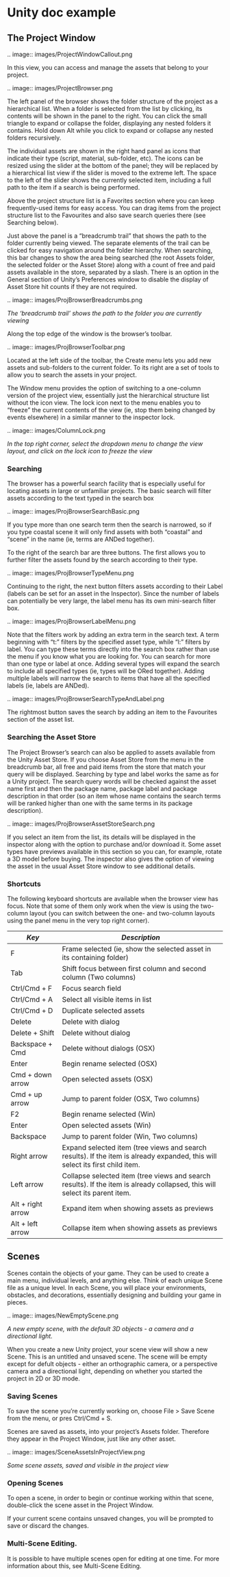 # Unity doc example

## The Project Window

.. image:: images/ProjectWindowCallout.png

In this view, you can access and manage the assets that belong to your project.

.. image:: images/ProjectBrowser.png

The left panel of the browser shows the folder structure of the project as a hierarchical list. When a folder is selected from the list by clicking, its contents will be shown in the panel to the right. You can click the small triangle to expand or collapse the folder, displaying any nested folders it contains. Hold down Alt while you click to expand or collapse any nested folders recursively.

The individual assets are shown in the right hand panel as icons that indicate their type (script, material, sub-folder, etc). The icons can be resized using the slider at the bottom of the panel; they will be replaced by a hierarchical list view if the slider is moved to the extreme left. The space to the left of the slider shows the currently selected item, including a full path to the item if a search is being performed.

Above the project structure list is a Favorites section where you can keep frequently-used items for easy access. You can drag items from the project structure list to the Favourites and also save search queries there (see Searching below).

Just above the panel is a “breadcrumb trail” that shows the path to the folder currently being viewed. The separate elements of the trail can be clicked for easy navigation around the folder hierarchy. When searching, this bar changes to show the area being searched (the root Assets folder, the selected folder or the Asset Store) along with a count of free and paid assets available in the store, separated by a slash. There is an option in the General section of Unity’s Preferences window to disable the display of Asset Store hit counts if they are not required.

.. image:: images/ProjBrowserBreadcrumbs.png

*The ‘breadcrumb trail’ shows the path to the folder you are currently viewing*

Along the top edge of the window is the browser’s toolbar.

.. image:: images/ProjBrowserToolbar.png

Located at the left side of the toolbar, the Create menu lets you add new assets and sub-folders to the current folder. To its right are a set of tools to allow you to search the assets in your project.

The Window menu provides the option of switching to a one-column version of the project view, essentially just the hierarchical structure list without the icon view. The lock icon next to the menu enables you to “freeze” the current contents of the view (ie, stop them being changed by events elsewhere) in a similar manner to the inspector lock.

.. image:: images/ColumnLock.png

*In the top right corner, select the dropdown menu to change the view layout, and click on the lock icon to freeze the view*

### Searching

The browser has a powerful search facility that is especially useful for locating assets in large or unfamiliar projects. The basic search will filter assets according to the text typed in the search box

.. image:: images/ProjBrowserSearchBasic.png

If you type more than one search term then the search is narrowed, so if you type coastal scene it will only find assets with both “coastal” and “scene” in the name (ie, terms are ANDed together).

To the right of the search bar are three buttons. The first allows you to further filter the assets found by the search according to their type.

.. image:: images/ProjBrowserTypeMenu.png

Continuing to the right, the next button filters assets according to their Label (labels can be set for an asset in the Inspector). Since the number of labels can potentially be very large, the label menu has its own mini-search filter box.

.. image:: images/ProjBrowserLabelMenu.png

Note that the filters work by adding an extra term in the search text. A term beginning with “t:” filters by the specified asset type, while “l:” filters by label. You can type these terms directly into the search box rather than use the menu if you know what you are looking for. You can search for more than one type or label at once. Adding several types will expand the search to include all specified types (ie, types will be ORed together). Adding multiple labels will narrow the search to items that have all the specified labels (ie, labels are ANDed).

.. image:: images/ProjBrowserSearchTypeAndLabel.png

The rightmost button saves the search by adding an item to the Favourites section of the asset list.

### Searching the Asset Store

The Project Browser’s search can also be applied to assets available from the Unity Asset Store. If you choose Asset Store from the menu in the breadcrumb bar, all free and paid items from the store that match your query will be displayed. Searching by type and label works the same as for a Unity project. The search query words will be checked against the asset name first and then the package name, package label and package description in that order (so an item whose name contains the search terms will be ranked higher than one with the same terms in its package description).

.. image:: images/ProjBrowserAssetStoreSearch.png

If you select an item from the list, its details will be displayed in the inspector along with the option to purchase and/or download it. Some asset types have previews available in this section so you can, for example, rotate a 3D model before buying. The inspector also gives the option of viewing the asset in the usual Asset Store window to see additional details.

### Shortcuts

The following keyboard shortcuts are available when the browser view has focus. Note that some of them only work when the view is using the two-column layout (you can switch between the one- and two-column layouts using the panel menu in the very top right corner).

|*Key*|*Description*|
|--------|-------|
|F               | Frame selected (ie, show the selected asset in its containing folder)|
|Tab               | Shift focus between first column and second column (Two columns)|
|Ctrl/Cmd + F      | Focus search field
|Ctrl/Cmd + A      | Select all visible items in list
|Ctrl/Cmd + D      | Duplicate selected assets
|Delete            | Delete with dialog
|Delete + Shift    | Delete without dialog
|Backspace + Cmd   | Delete without dialogs (OSX)
|Enter             | Begin rename selected (OSX)
|Cmd + down arrow  | Open selected assets (OSX)
|Cmd + up arrow    | Jump to parent folder (OSX, Two columns)
|F2                | Begin rename selected (Win)
|Enter             | Open selected assets (Win)
|Backspace         | Jump to parent folder (Win, Two columns)
|Right arrow       | Expand selected item (tree views and search results). If the item is already expanded, this will select its first child item.
|Left arrow        | Collapse selected item (tree views and search results). If the item is already collapsed, this will select its parent item.
|Alt + right arrow | Expand item when showing assets as previews
|Alt + left arrow  | Collapse item when showing assets as previews

## Scenes

Scenes contain the objects of your game. They can be used to create a main menu, individual levels, and anything else. Think of each unique Scene file as a unique level. In each Scene, you will place your environments, obstacles, and decorations, essentially designing and building your game in pieces.

.. image:: images/NewEmptyScene.png

*A new empty scene, with the default 3D objects - a camera and a directional light.*

When you create a new Unity project, your scene view will show a new Scene. This is an untitled and unsaved scene. The scene will be empty except for defult objects - either an orthographic camera, or a perspective camera and a directional light, depending on whether you started the project in 2D or 3D mode.

### Saving Scenes

To save the scene you’re currently working on, choose File > Save Scene from the menu, or pres Ctrl/Cmd + S.

Scenes are saved as assets, into your project’s Assets folder. Therefore they appear in the Project Window, just like any other asset.

.. image:: images/SceneAssetsInProjectView.png

*Some scene assets, saved and visible in the project view*

### Opening Scenes

To open a scene, in order to begin or continue working within that scene, double-click the scene asset in the Project Window.

If your current scene contains unsaved changes, you will be prompted to save or discard the changes.

### Multi-Scene Editing.

It is possible to have multiple scenes open for editing at one time. For more information about this, see Multi-Scene Editing.

